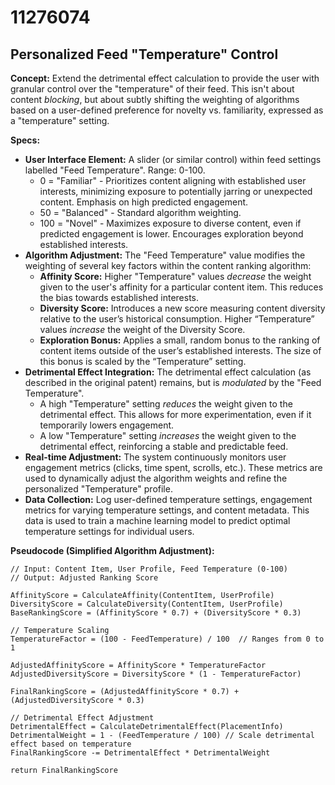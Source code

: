 # 11276074

## Personalized Feed "Temperature" Control

**Concept:** Extend the detrimental effect calculation to provide the user with granular control over the "temperature" of their feed. This isn't about content *blocking*, but about subtly shifting the weighting of algorithms based on a user-defined preference for novelty vs. familiarity, expressed as a "temperature" setting.

**Specs:**

*   **User Interface Element:** A slider (or similar control) within feed settings labelled "Feed Temperature". Range: 0-100.
    *   0 = "Familiar" - Prioritizes content aligning with established user interests, minimizing exposure to potentially jarring or unexpected content. Emphasis on high predicted engagement.
    *   50 = "Balanced" - Standard algorithm weighting.
    *   100 = "Novel" - Maximizes exposure to diverse content, even if predicted engagement is lower. Encourages exploration beyond established interests.
*   **Algorithm Adjustment:**  The "Feed Temperature" value modifies the weighting of several key factors within the content ranking algorithm:
    *   **Affinity Score:**  Higher "Temperature" values *decrease* the weight given to the user's affinity for a particular content item.  This reduces the bias towards established interests.
    *   **Diversity Score:** Introduces a new score measuring content diversity relative to the user’s historical consumption.  Higher “Temperature” values *increase* the weight of the Diversity Score.
    *   **Exploration Bonus:** Applies a small, random bonus to the ranking of content items outside of the user’s established interests. The size of this bonus is scaled by the “Temperature” setting.
*   **Detrimental Effect Integration:** The detrimental effect calculation (as described in the original patent) remains, but is *modulated* by the "Feed Temperature".
    *   A high "Temperature" setting *reduces* the weight given to the detrimental effect. This allows for more experimentation, even if it temporarily lowers engagement.
    *   A low "Temperature" setting *increases* the weight given to the detrimental effect, reinforcing a stable and predictable feed.
*   **Real-time Adjustment:** The system continuously monitors user engagement metrics (clicks, time spent, scrolls, etc.). These metrics are used to dynamically adjust the algorithm weights and refine the personalized "Temperature" profile.
*   **Data Collection:** Log user-defined temperature settings, engagement metrics for varying temperature settings, and content metadata.  This data is used to train a machine learning model to predict optimal temperature settings for individual users.

**Pseudocode (Simplified Algorithm Adjustment):**

```
// Input: Content Item, User Profile, Feed Temperature (0-100)
// Output: Adjusted Ranking Score

AffinityScore = CalculateAffinity(ContentItem, UserProfile)
DiversityScore = CalculateDiversity(ContentItem, UserProfile)
BaseRankingScore = (AffinityScore * 0.7) + (DiversityScore * 0.3)

// Temperature Scaling
TemperatureFactor = (100 - FeedTemperature) / 100  // Ranges from 0 to 1

AdjustedAffinityScore = AffinityScore * TemperatureFactor
AdjustedDiversityScore = DiversityScore * (1 - TemperatureFactor)

FinalRankingScore = (AdjustedAffinityScore * 0.7) + (AdjustedDiversityScore * 0.3)

// Detrimental Effect Adjustment
DetrimentalEffect = CalculateDetrimentalEffect(PlacementInfo)
DetrimentalWeight = 1 - (FeedTemperature / 100) // Scale detrimental effect based on temperature
FinalRankingScore -= DetrimentalEffect * DetrimentalWeight

return FinalRankingScore
```